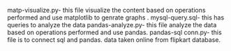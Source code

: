 matp-visualize.py- this file visualize the content based on operations performed and use matplotlib to genrate graphs .
mysql-query.sql- this has queries to analyze the data
pandas-analyze.py- this file analyze the data based on operations performed and use pandas.
pandas-sql conn.py- this file is to connect sql and pandas.
data taken online from flipkart database.
